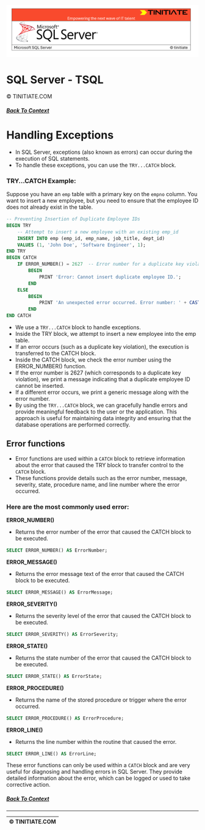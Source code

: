 ![SQL Server Tinitiate Image](../sqlserver-sql/sqlserver.png)

# SQL Server - TSQL
&copy; TINITIATE.COM

##### [Back To Context](./README.md)

# Handling Exceptions
* In SQL Server, exceptions (also known as errors) can occur during the execution of SQL statements.
* To handle these exceptions, you can use the `TRY...CATCH` block.
### TRY...CATCH Example:
Suppose you have an `emp` table with a primary key on the `empno` column. You want to insert a new employee, but you need to ensure that the employee ID does not already exist in the table.
```sql
-- Preventing Insertion of Duplicate Employee IDs
BEGIN TRY
    -- Attempt to insert a new employee with an existing emp_id
    INSERT INTO emp (emp_id, emp_name, job_title, dept_id)
    VALUES (1, 'John Doe', 'Software Engineer', 1);
END TRY
BEGIN CATCH
    IF ERROR_NUMBER() = 2627  -- Error number for a duplicate key violation
        BEGIN
            PRINT 'Error: Cannot insert duplicate employee ID.';
        END
    ELSE
        BEGIN
            PRINT 'An unexpected error occurred. Error number: ' + CAST(ERROR_NUMBER() AS VARCHAR);
        END
END CATCH
```
* We use a `TRY...CATCH` block to handle exceptions.
* Inside the TRY block, we attempt to insert a new employee into the emp table.
* If an error occurs (such as a duplicate key violation), the execution is transferred to the CATCH block.
* Inside the CATCH block, we check the error number using the ERROR_NUMBER() function.
* If the error number is 2627 (which corresponds to a duplicate key violation), we print a message indicating that a duplicate employee ID cannot be inserted.
* If a different error occurs, we print a generic message along with the error number.
* By using the `TRY...CATCH` block, we can gracefully handle errors and provide meaningful feedback to the user or the application. This approach is useful for maintaining  data integrity and ensuring that the database operations are performed correctly.

## Error functions
* Error functions are used within a `CATCH` block to retrieve information about the error that caused the TRY block to transfer control to the `CATCH` block.
* These functions  provide details such as the error number, message, severity, state, procedure name, and line number where the error occurred.
### Here are the most commonly used error:
**ERROR_NUMBER()**
* Returns the error number of the error that caused the CATCH block to be  executed.
```sql
SELECT ERROR_NUMBER() AS ErrorNumber;
```
**ERROR_MESSAGE()**
* Returns the error message text of the error that caused the CATCH block to be executed.
``` sql
SELECT ERROR_MESSAGE() AS ErrorMessage;
```
**ERROR_SEVERITY()**
* Returns the severity level of the error that caused the CATCH block to be executed.
```sql
SELECT ERROR_SEVERITY() AS ErrorSeverity;
```
**ERROR_STATE()**
* Returns the state number of the error that caused the CATCH block to be executed.
```sql
SELECT ERROR_STATE() AS ErrorState;
```
**ERROR_PROCEDURE()**
* Returns the name of the stored procedure or trigger where the error occurred.
```sql
SELECT ERROR_PROCEDURE() AS ErrorProcedure;
```
**ERROR_LINE()**
* Returns the line number within the routine that caused the error.
```sql
SELECT ERROR_LINE() AS ErrorLine;
```
These error functions can only be used within a `CATCH` block and are very useful for diagnosing and handling errors in SQL Server. They provide detailed information about the error, which can be logged or used to take corrective action.

##### [Back To Context](./README.md)
***
| &copy; TINITIATE.COM |
|----------------------|
